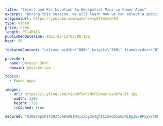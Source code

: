 ```yaml
---
title: "Select and Pin Location to Geospatial Maps in Power Apps"
excerpt: "During this session, we will learn how we can select a specific location of the Power Apps map and Pin that location onto the map. We will check the entire procedure where we will select and pin location to Geospatial map in Power Apps.   Geospatial Map provides flexibility where we can get the selected"
originalUrl: https://youtube.com/watch?v=p8fSmScHnFQ
type: video
price: Free
length: PT14M11S
publishedDateTime: 2021-03-12T08:08:10Z
heat: 50

featuredContent: "<iframe width=\"800\" height=\"500\" frameborder=\"0\" src=\"https://www.youtube.com/embed/p8fSmScHnFQ\" allow=\"accelerometer; autoplay; encrypted-media; gyroscope; picture-in-picture\" allowfullscreen></iframe>"

provider:
  name: Dhruvin Shah
  domain: youtube.com

topics:
  - Power Apps

images:
  - url: https://i.ytimg.com/vi/p8fSmScHnFQ/maxresdefault.jpg
    width: 1280
    height: 720
    isCached: true

secured: "KJDETSpxKttQ8ZtpA9uA9iWmyIxby2n4ghICI8eUO5oGpNi8giESHP5yxYCKL1PnladrjkRQKcHZF8iaQjBOWRL3cpBibSI9Rj0drmIWatk4ZKQ5WBBPp6tG9m5aivAGBKJ1jxd1wA0R2on8KhkIpo0a73MD7m53ETRELItYmJMEdEPXAwEXmoQ1lAwLP8ypZo283/ZmHgYyWkWAzXp2tMBjBKRViL9Q9Nyfl4iwfiCwVy7wj2r0bUkeXq7CFYB9eNgAtQhPrZOktr1HPF+PM2esxowvwmldUjeWtBbJbQczvDJZGEVoGY7fgbl8bTCQpcERZppx8rPL0UIEpNDBHmA1g2PGHlNexdOvAHMZoL6OOMkZleD1xI3iV+qnqf6xMnOxOwgvr1IdA4gMDmnrtA==;+Y6gMPsrl8fnb48dwngLuw=="
---
```



